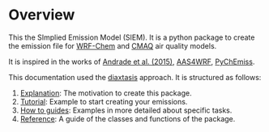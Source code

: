 # Overview

This the SImplied Emission Model (SIEM).
It is a python package to create the emission file for [WRF-Chem](https://www2.acom.ucar.edu/wrf-chem) and [CMAQ](https://www.epa.gov/cmaq) air quality models.

It is inspired in the works of [Andrade et al. (2015)](https://www.frontiersin.org/journals/environmental-science/articles/10.3389/fenvs.2015.00009/full),
[AAS4WRF](https://github.com/alvv1986/AAS4WRF), [PyChEmiss](https://github.com/quishqa/PyChEmiss).

This documentation used the [diaxtasis](https://diataxis.fr/) approach.
It is structured as follows:

1. [Explanation](explanation.md): The motivation to create this package.
2. [Tutorial](tutorials.md): Example to start creating your emissions.
3. [How to guides](how-to-guides.md): Examples in more detailed about specific tasks.
4. [Reference](reference.md): A guide of the classes and functions of the package.

